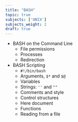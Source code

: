 ```yaml
---
title: "BASH"
topic: true
subjects: ['UNIX']
subjects_weight: 2
draft: true
---
```


- BASH on the Command Line
	- File permissions
	- Processes
	- Redirection
- BASH Scripting
	- `#!/bin/bash`
	- Arguments, `$*` and `$@`
	- Variables
	- Strings: `''` and `""`
	- Comments and style
	- Control structures
	- Here document
	- Functions
	- Reading from a file